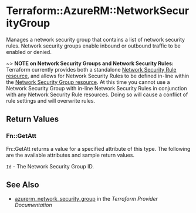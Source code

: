 # Terraform::AzureRM::NetworkSecurityGroup

Manages a network security group that contains a list of network security rules.  Network security groups enable inbound or outbound traffic to be enabled or denied.

~> **NOTE on Network Security Groups and Network Security Rules:** Terraform currently
provides both a standalone [Network Security Rule resource](network_security_rule.html), and allows for Network Security Rules to be defined in-line within the [Network Security Group resource](network_security_group.html).
At this time you cannot use a Network Security Group with in-line Network Security Rules in conjunction with any Network Security Rule resources. Doing so will cause a conflict of rule settings and will overwrite rules.

## Return Values

### Fn::GetAtt

Fn::GetAtt returns a value for a specified attribute of this type. The following are the available attributes and sample return values.

`Id` - The Network Security Group ID.

## See Also

* [azurerm_network_security_group](https://www.terraform.io/docs/providers/azurerm/r/network_security_group.html) in the _Terraform Provider Documentation_
